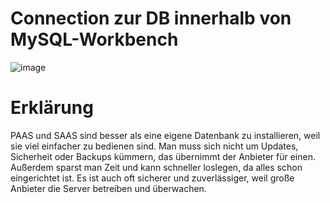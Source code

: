 # Connection zur DB innerhalb von MySQL-Workbench
![image](https://github.com/user-attachments/assets/9d02eb55-120d-42bc-9cbd-421e64d4154d)

# Erklärung
PAAS und SAAS sind besser als eine eigene Datenbank zu installieren, weil sie viel einfacher zu bedienen sind. Man muss sich nicht um Updates, Sicherheit oder Backups kümmern, das übernimmt der Anbieter für einen. Außerdem sparst man Zeit und kann schneller loslegen, da alles schon eingerichtet ist. Es ist auch oft sicherer und zuverlässiger, weil große Anbieter die Server betreiben und überwachen.
